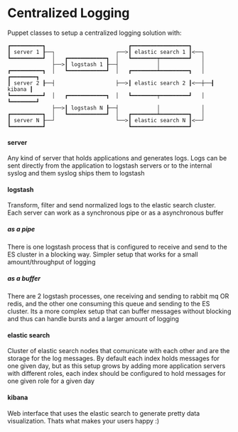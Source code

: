 # Centralized Logging

Puppet classes to setup a centralized logging solution with:

    ┏━━━━━━━━━━┓                          ┏━━━━━━━━━━━━━━━━━━┓
    ┃ server 1 ┠──┐                   ┌──>┃ elastic search 1 ┃<──┐
    ┗━━━━━━━━━━┛  │   ┏━━━━━━━━━━━━┓  │   ┗━━━━━━━━┯━━━━━━━━━┛   │
                  ├──>┃ logstash 1 ┠──┤            │             │
    ┏━━━━━━━━━━┓  │   ┗━━━━━━━━━━━━┛  │   ┏━━━━━━━━┷━━━━━━━━━┓   │  ┏━━━━━━━━┓
    ┃ server 2 ┠──┤                   ├──>┃ elastic search 2 ┃<──┼──┨ kibana ┃
    ┗━━━━━━━━━━┛  │   ┏━━━━━━━━━━━━┓  │   ┗━━━━━━━━┯━━━━━━━━━┛   │  ┗━━━━━━━━┛
                  ├──>┃ logstash N ┠──┤            │             │
    ┏━━━━━━━━━━┓  │   ┗━━━━━━━━━━━━┛  │   ┏━━━━━━━━┷━━━━━━━━━┓   │
    ┃ server N ┠──┘                   └──>┃ elastic search N ┃<──┘
    ┗━━━━━━━━━━┛                          ┗━━━━━━━━━━━━━━━━━━┛

#### server

Any kind of server that holds applications and generates logs. Logs can be sent directly from the application to logstash servers or to the internal syslog and them syslog ships them to logstash

#### logstash

Transform, filter and send normalized logs to the elastic search cluster. Each server can work as a synchronous pipe or as a asynchronous buffer

##### as a pipe

There is one logstash process that is configured to receive and send to the ES cluster in a blocking way. Simpler setup that works for a small amount/throughput of logging

##### as a buffer

There are 2 logstash processes, one receiving and sending to rabbit mq OR redis, and the other one consuming this queue and sending to the ES cluster. Its a more complex setup that can buffer messages without blocking and thus can handle bursts and a larger amount of logging

#### elastic search

Cluster of elastic search nodes that comunicate with each other and are the storage for the log messages. By default each index holds messages for one given day, but as this setup grows by adding more application servers with different roles, each index should be configured to hold messages for one given role for a given day

#### kibana

Web interface that uses the elastic search to generate pretty data visualization. Thats what makes your users happy :)